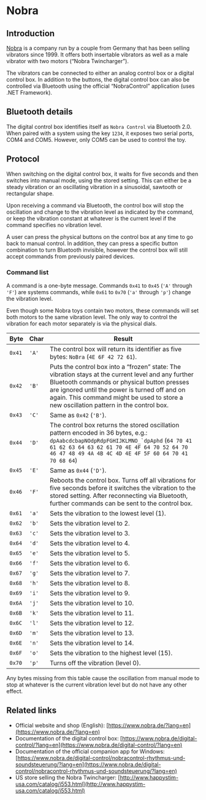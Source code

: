 # Nobra

## Introduction

[Nobra](https://www.nobra.de/?lang=en) is a company run by a couple
from Germany that has been selling vibrators since 1999. It offers
both insertable vibrators as well as a male vibrator with two motors
(“Nobra Twincharger”).

The vibrators can be connected to either an analog control box or a
digital control box. In addition to the buttons, the digital control
box can also be controlled via Bluetooth using the official
“NobraControl” application (uses .NET Framework).

## Bluetooth details

The digital control box identifies itself as `Nobra Control` via
Bluetooth 2.0. When paired with a system using the key `1234`, it
exposes two serial ports, COM4 and COM5. However, only COM5 can be
used to control the toy.

## Protocol

When switching on the digital control box, it waits for five seconds
and then switches into manual mode, using the stored setting. This
can either be a steady vibration or an oscillating vibration in a
sinusoidal, sawtooth or rectangular shape.

Upon receiving a command via Bluetooth, the control box will stop
the oscillation and change to the vibration level as indicated by
the command, or keep the vibration constant at whatever is the
current level if the command specifies no vibration level.

A user can press the physical buttons on the control box at any time
to go back to manual control. In addition, they can press a specific
button combination to turn Bluetooth invisible, however the control
box will still accept commands from previously paired devices.

### Command list

A command is a one-byte message. Commands `0x41` to `0x45` (`'A'`
through `'F'`) are systems commands, while `0x61` to `0x70` (`'a'`
through `'p'`) change the vibration level.

Even though some Nobra toys contain two motors, these commands will
set both motors to the same vibration level. The only way to control
the vibration for each motor separately is via the physical dials.

| Byte | Char | Result |
| ------ | ----- | ----------- |
| `0x41` | `'A'` | The control box will return its identifier as five bytes: `NoBra` (`4E 6F 42 72 61`).
| `0x42` | `'B'` | Puts the control box into a “frozen” state: The vibration stays at the current level and any further Bluetooth commands or physical button presses are ignored until the power is turned off and on again. This command might be used to store a new oscillation pattern in the control box.
| `0x43` | `'C'` | Same as `0x42` (`'B'`).
| `0x44` | `'D'` | The control box returns the stored oscillation pattern encoded in 36 bytes, e.g.: ``dpAabcdcbapNOdpRdpFGHIJKLMNO_`dpAphd`` (`64 70 41 61 62 63 64 63 62 61 70 4E 4F 64 70 52 64 70 46 47 48 49 4A 4B 4C 4D 4E 4F 5F 60 64 70 41 70 68 64`)
| `0x45` | `'E'` | Same as `0x44` (`'D'`).
| `0x46` | `'F'` | Reboots the control box. Turns off all vibrations for five seconds before it switches the vibration to the stored setting. After reconnecting via Bluetooth, further commands can be sent to the control box.
| `0x61` | `'a'` | Sets the vibration to the lowest level (1).
| `0x62` | `'b'` | Sets the vibration level to 2.
| `0x63` | `'c'` | Sets the vibration level to 3.
| `0x64` | `'d'` | Sets the vibration level to 4.
| `0x65` | `'e'` | Sets the vibration level to 5.
| `0x66` | `'f'` | Sets the vibration level to 6.
| `0x67` | `'g'` | Sets the vibration level to 7.
| `0x68` | `'h'` | Sets the vibration level to 8.
| `0x69` | `'i'` | Sets the vibration level to 9.
| `0x6A` | `'j'` | Sets the vibration level to 10.
| `0x6B` | `'k'` | Sets the vibration level to 11.
| `0x6C` | `'l'` | Sets the vibration level to 12.
| `0x6D` | `'m'` | Sets the vibration level to 13.
| `0x6E` | `'n'` | Sets the vibration level to 14.
| `0x6F` | `'o'` | Sets the vibration to the highest level (15).
| `0x70` | `'p'` | Turns off the vibration (level 0).

Any bytes missing from this table cause the oscillation from manual
mode to stop at whatever is the current vibration level but do not
have any other effect.

## Related links

* Official website and shop (English): [https://www.nobra.de/?lang=en](https://www.nobra.de/?lang=en)
* Documentation of the digital control box: [https://www.nobra.de/digital-control/?lang=en](https://www.nobra.de/digital-control/?lang=en)
* Documentation of the official companion app for Windows: [https://www.nobra.de/digital-control/nobracontrol-rhythmus-und-soundsteuerung/?lang=en](https://www.nobra.de/digital-control/nobracontrol-rhythmus-und-soundsteuerung/?lang=en)
* US store selling the Nobra Twincharger: [http://www.happystim-usa.com/catalog/i553.html](http://www.happystim-usa.com/catalog/i553.html)
